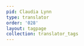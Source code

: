 ```yaml
---
pid: Claudia Lynn
type: translator
order: '028'
layout: tagpage
collection: translator_tags
---
```

